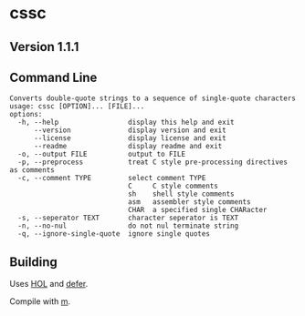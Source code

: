 # cssc

## Version 1.1.1

## Command Line

```
Converts double-quote strings to a sequence of single-quote characters
usage: cssc [OPTION]... [FILE]...
options:
  -h, --help                 display this help and exit
      --version              display version and exit
      --license              display license and exit
      --readme               display readme and exit
  -o, --output FILE          output to FILE
  -p, --preprocess           treat C style pre-processing directives as comments
  -c, --comment TYPE         select comment TYPE
                             C     C style comments
                             sh    shell style comments
                             asm   assembler style comments
                             CHAR  a specified single CHARacter
  -s, --seperator TEXT       character seperator is TEXT
  -n, --no-nul               do not nul terminate string
  -q, --ignore-single-quote  ignore single quotes
```

## Building

Uses [HOL](https://github.com/stytri/hol) and [defer](https://github.com/stytri/defer).

Compile with [m](https://github.com/stytri/m).

